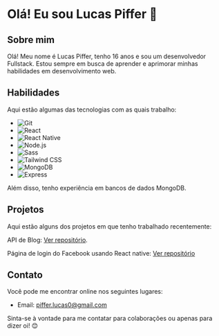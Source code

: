 # Olá! Eu sou Lucas Piffer 👋

## Sobre mim
Olá! Meu nome é Lucas Piffer, tenho 16 anos e sou um desenvolvedor Fullstack. Estou sempre em busca de aprender e aprimorar minhas habilidades em desenvolvimento web. 

## Habilidades
Aqui estão algumas das tecnologias com as quais trabalho:

- ![Git](https://img.shields.io/badge/-git-0A1A2F?style=for-the-badge&logo=git)
- ![React](https://img.shields.io/badge/-react-0A1A2F?style=for-the-badge&logo=react)
- ![React Native](https://img.shields.io/badge/-React%20Native-0A1A2F?style=for-the-badge&logo=react)
- ![Node.js](https://img.shields.io/badge/-node.js-0A1A2F?style=for-the-badge&logo=node.js)
- ![Sass](https://img.shields.io/badge/-sass-0A1A2F?style=for-the-badge&logo=sass)
- ![Tailwind CSS](https://img.shields.io/badge/-tailwind-0A1A2F?style=for-the-badge&logo=tailwindcss)
- ![MongoDB](https://img.shields.io/badge/-MongoDB-0A1A2F?style=for-the-badge&logo=mongodb)
- ![Express](https://img.shields.io/badge/-Express-0A1A2F?style=for-the-badge&logo=express)


Além disso, tenho experiência em bancos de dados MongoDB.

## Projetos
Aqui estão alguns dos projetos em que tenho trabalhado recentemente:

 API de Blog: [Ver repositório](https://github.com/l0cass/blog-crud).
 
 Página de login do Facebook usando React native: [Ver repositório](https://github.com/l0cass/native-register-account)

## Contato
Você pode me encontrar online nos seguintes lugares:

- Email: piffer.lucas0@gmail.com

Sinta-se à vontade para me contatar para colaborações ou apenas para dizer oi! 😊
